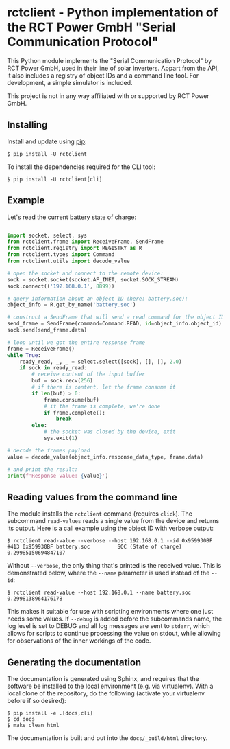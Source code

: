 rctclient - Python implementation of the RCT Power GmbH "Serial Communication Protocol"
=======================================================================================

This Python module implements the "Serial Communication Protocol" by RCT Power GmbH, used in their line of solar
inverters. Appart from the API, it also includes a registry of object IDs and a command line tool. For development, a
simple simulator is included.

This project is not in any way affiliated with or supported by RCT Power GmbH.

Installing
----------
Install and update using [pip](https://pip.pypa.io/en/stable/quickstart/):

```
$ pip install -U rctclient
```

To install the dependencies required for the CLI tool:

```
$ pip install -U rctclient[cli]
```

Example
-------
Let's read the current battery state of charge:
```python

import socket, select, sys
from rctclient.frame import ReceiveFrame, SendFrame
from rctclient.registry import REGISTRY as R
from rctclient.types import Command
from rctclient.utils import decode_value

# open the socket and connect to the remote device:
sock = socket.socket(socket.AF_INET, socket.SOCK_STREAM)
sock.connect(('192.168.0.1', 8899))

# query information about an object ID (here: battery.soc):
object_info = R.get_by_name('battery.soc')

# construct a SendFrame that will send a read command for the object ID we want, and send it
send_frame = SendFrame(command=Command.READ, id=object_info.object_id)
sock.send(send_frame.data)

# loop until we got the entire response frame
frame = ReceiveFrame()
while True:
    ready_read, _, _ = select.select([sock], [], [], 2.0)
    if sock in ready_read:
        # receive content of the input buffer
        buf = sock.recv(256)
        # if there is content, let the frame consume it
        if len(buf) > 0:
            frame.consume(buf)
            # if the frame is complete, we're done
            if frame.complete():
                break
        else:
            # the socket was closed by the device, exit
            sys.exit(1)

# decode the frames payload
value = decode_value(object_info.response_data_type, frame.data)

# and print the result:
print(f'Response value: {value}')
```

Reading values from the command line
------------------------------------
The module installs the `rctclient` command (requires `click`). The subcommand `read-values` reads a single value from
the device and returns its output. Here is a call example using the object ID with verbose output:

```
$ rctclient read-value --verbose --host 192.168.0.1 --id 0x959930BF
#413 0x959930BF battery.soc         SOC (State of charge)              0.29985150694847107
```

Without `--verbose`, the only thing that's printed is the received value. This is demonstrated below, where the
`--name` parameter is used instead of the `--id`:
```
$ rctclient read-value --host 192.168.0.1 --name battery.soc
0.2998138964176178
```
This makes it suitable for use with scripting environments where one just needs some values. If `--debug` is added
before the subcommands name, the log level is set to DEBUG and all log messages are sent to `stderr`, which allows for
scripts to continue processing the value on stdout, while allowing for observations of the inner workings of the code.

Generating the documentation
----------------------------
The documentation is generated using Sphinx, and requires that the software be installed to the local environment (e.g.
via virtualenv). With a local clone of the repository, do the following (activate your virtualenv before if so
desired):
```
$ pip install -e .[docs,cli]
$ cd docs
$ make clean html
```
The documentation is built and put into the `docs/_build/html` directory.

